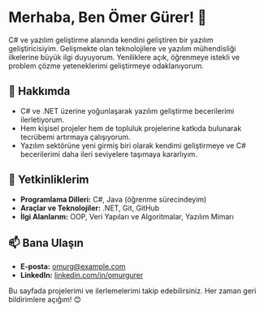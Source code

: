 
# Merhaba, Ben Ömer Gürer! 👋

C# ve yazılım geliştirme alanında kendini geliştiren bir yazılım geliştiricisiyim. Gelişmekte olan teknolojilere ve yazılım mühendisliği ilkelerine büyük ilgi duyuyorum. Yeniliklere açık, öğrenmeye istekli ve problem çözme yeteneklerimi geliştirmeye odaklanıyorum.

## 🚀 Hakkımda

- C# ve .NET üzerine yoğunlaşarak yazılım geliştirme becerilerimi ilerletiyorum.
- Hem kişisel projeler hem de topluluk projelerine katkıda bulunarak tecrübemi artırmaya çalışıyorum.
- Yazılım sektörüne yeni girmiş biri olarak kendimi geliştirmeye ve C# becerilerimi daha ileri seviyelere taşımaya kararlıyım.

## 💼 Yetkinliklerim

- **Programlama Dilleri:** C#, Java (öğrenme sürecindeyim)
- **Araçlar ve Teknolojiler:** .NET, Git, GitHub
- **İlgi Alanlarım:** OOP, Veri Yapıları ve Algoritmalar, Yazılım Mimarı

## 📫 Bana Ulaşın

- **E-posta:** omurg@example.com
- **LinkedIn:** [linkedin.com/in/omurgurer](https://linkedin.com/in/omurgurer)

Bu sayfada projelerimi ve ilerlemelerimi takip edebilirsiniz. Her zaman geri bildirimlere açığım! 😊
